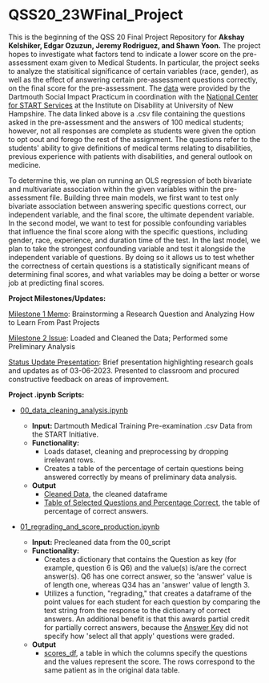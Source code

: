 # QSS20_23WFinal_Project

This is the beginning of the QSS 20 Final Project Repository for **Akshay Kelshiker, Edgar Ozuzun, Jeremy Rodriguez, and Shawn Yoon.** 
The project hopes to investigate what factors tend to indicate a lower score on the pre-assessment exam given to Medical Students. In particular, the project seeks to analyze the statisitical significance of certain variables (race, gender), as well as the effect of answering certain pre-assessment questions correctly, on the final score for the pre-assessment. The [data](https://github.com/jrodriguez25/QSS20FinalProject/blob/main/training%20data/training_data/Med%20student%20pre%20assessment%202.8.23.csv) were provided by the Dartmouth Social Impact Practicum in coordination with the [National Center for START Services](https://centerforstartservices.org/) at the Institute on Disability at University of New Hampshire. The data linked above is a .csv file containing the questions asked in the pre-assessment and the answers of 100 medical students; however, not all responses are complete as students were given the option to opt oout and forego the rest of the assignment. The questions refer to the students' ability to give definitions of medical terms relating to disabilities, previous experience with patients with disabilities, and general outlook on medicine. 

To determine this, we plan on running an OLS regression of both bivariate and multivariate association within the given variables within the pre-assessment file. Building three main models, we first want to test only bivariate association between answering specific questions correct, our independent variable, and the final score, the ultimate dependent variable. In the second model, we want to test for possible confounding variables that influence the final score along with the specific questions, including gender, race, experience, and duration time of the test. In the last model, we plan to take the strongest confounding variable and test it alongside the independent variable of questions. By doing so it allows us to test whether the correctness of certain questions is a statistically significant means of determining final scores, and what variables may be doing a better or worse job at predicting final scores. 


**Project Milestones/Updates:**

[Milestone 1 Memo](https://www.overleaf.com/project/63e91fdcd0b1390c7f3f912b): Brainstorming a Research Question and Analyzing How to Learn From Past Projects

[Milestone 2 Issue](https://github.com/jrodriguez25/QSS20FinalProject/issues/1): Loaded and Cleaned the Data; Performed some Preliminary Analysis

[Status Update Presentation](https://github.com/jrodriguez25/QSS20FinalProject/blob/main/output/QSS_Project_AK_EO_JR_SY.pdf): Brief presentation highlighting research goals and updates as of 03-06-2023. Presented to classroom and procured constructive feedback on areas of improvement.

**Project .ipynb Scripts:**

* [00_data_cleaning_analysis.ipynb](https://colab.research.google.com/drive/1OLy87ASGkwFgVeCIRoFAAfAPg2d2YWnk?usp=sharing)

    * **Input:** Dartmouth Medical Training Pre-examination .csv Data from the START Initiative.
    * **Functionality:** 
      * Loads dataset, cleaning and preprocessing by dropping irrelevant rows. 
      * Creates a table of the percentage of certain questions being answered correctly by means of preliminary data analysis. 
    * **Output** 
      * [Cleaned Data](https://github.com/jrodriguez25/QSS20FinalProject/blob/main/output/00_precleaned_df), the cleaned dataframe
      * [Table of Selected Questions and Percentage Correct](https://github.com/jrodriguez25/QSS20FinalProject/blob/main/output/00_perc_questions_correct.png), the table of percentage of correct answers. 

* [01_regrading_and_score_production.ipynb](https://github.com/jrodriguez25/QSS20FinalProject/blob/main/code/01_regrading_and_score_production.ipynb)

    * **Input:** Precleaned data from the 00_script
    * **Functionality:**
      * Creates a dictionary that contains the Question as key (for example, question 6 is Q6) and the value(s) is/are the correct answer(s). Q6 has one correct answer, so the 'answer' value is of length one, whereas Q34 has an 'answer' value of length 3.
      * Utilizes a function, "regrading," that creates a dataframe of the point values for each student for each question by comparing the text string from the response to the dictionary of correct answers. An additional benefit is that this awards partial credit for partially correct answers, because the [Answer Key](https://github.com/jrodriguez25/QSS20FinalProject/blob/main/training%20data/training_data/Answer%20key.docx) did not specify how 'select all that apply' questions were graded. 
   * **Output** 
      * [scores_df](https://github.com/jrodriguez25/QSS20FinalProject/blob/main/output/01_scores_df.csv), a table in which the columns specify the questions and the values represent the score. The rows correspond to the same patient as in the original data table. 
